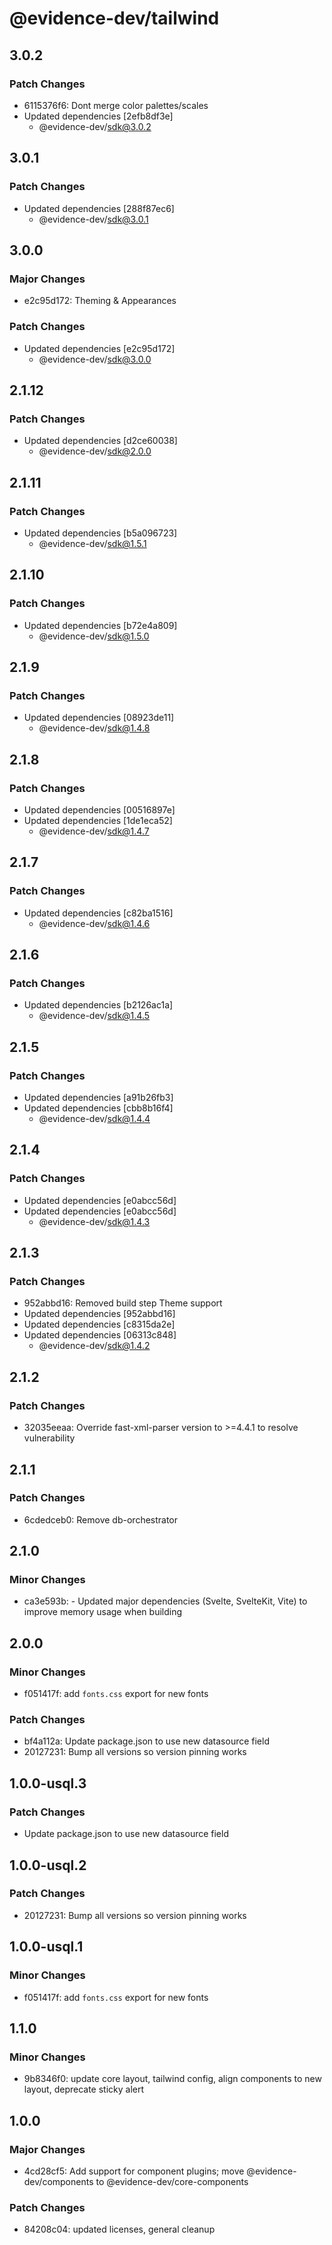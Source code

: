 # @evidence-dev/tailwind

## 3.0.2

### Patch Changes

- 6115376f6: Dont merge color palettes/scales
- Updated dependencies [2efb8df3e]
  - @evidence-dev/sdk@3.0.2

## 3.0.1

### Patch Changes

- Updated dependencies [288f87ec6]
  - @evidence-dev/sdk@3.0.1

## 3.0.0

### Major Changes

- e2c95d172: Theming & Appearances

### Patch Changes

- Updated dependencies [e2c95d172]
  - @evidence-dev/sdk@3.0.0

## 2.1.12

### Patch Changes

- Updated dependencies [d2ce60038]
  - @evidence-dev/sdk@2.0.0

## 2.1.11

### Patch Changes

- Updated dependencies [b5a096723]
  - @evidence-dev/sdk@1.5.1

## 2.1.10

### Patch Changes

- Updated dependencies [b72e4a809]
  - @evidence-dev/sdk@1.5.0

## 2.1.9

### Patch Changes

- Updated dependencies [08923de11]
  - @evidence-dev/sdk@1.4.8

## 2.1.8

### Patch Changes

- Updated dependencies [00516897e]
- Updated dependencies [1de1eca52]
  - @evidence-dev/sdk@1.4.7

## 2.1.7

### Patch Changes

- Updated dependencies [c82ba1516]
  - @evidence-dev/sdk@1.4.6

## 2.1.6

### Patch Changes

- Updated dependencies [b2126ac1a]
  - @evidence-dev/sdk@1.4.5

## 2.1.5

### Patch Changes

- Updated dependencies [a91b26fb3]
- Updated dependencies [cbb8b16f4]
  - @evidence-dev/sdk@1.4.4

## 2.1.4

### Patch Changes

- Updated dependencies [e0abcc56d]
- Updated dependencies [e0abcc56d]
  - @evidence-dev/sdk@1.4.3

## 2.1.3

### Patch Changes

- 952abbd16: Removed build step
  Theme support
- Updated dependencies [952abbd16]
- Updated dependencies [c8315da2e]
- Updated dependencies [06313c848]
  - @evidence-dev/sdk@1.4.2

## 2.1.2

### Patch Changes

- 32035eeaa: Override fast-xml-parser version to >=4.4.1 to resolve vulnerability

## 2.1.1

### Patch Changes

- 6cdedceb0: Remove db-orchestrator

## 2.1.0

### Minor Changes

- ca3e593b: - Updated major dependencies (Svelte, SvelteKit, Vite) to improve memory usage when building

## 2.0.0

### Minor Changes

- f051417f: add `fonts.css` export for new fonts

### Patch Changes

- bf4a112a: Update package.json to use new datasource field
- 20127231: Bump all versions so version pinning works

## 1.0.0-usql.3

### Patch Changes

- Update package.json to use new datasource field

## 1.0.0-usql.2

### Patch Changes

- 20127231: Bump all versions so version pinning works

## 1.0.0-usql.1

### Minor Changes

- f051417f: add `fonts.css` export for new fonts

## 1.1.0

### Minor Changes

- 9b8346f0: update core layout, tailwind config, align components to new layout, deprecate sticky alert

## 1.0.0

### Major Changes

- 4cd28cf5: Add support for component plugins; move @evidence-dev/components to @evidence-dev/core-components

### Patch Changes

- 84208c04: updated licenses, general cleanup
